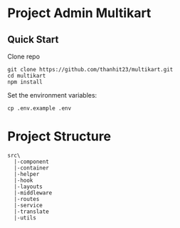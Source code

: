 # Project Admin Multikart

## Quick Start

Clone repo
```
git clone https://github.com/thanhit23/multikart.git
cd multikart
npm install
```

Set the environment variables:

```
cp .env.example .env
```

# Project Structure

```
src\
  |-component
  |-container
  |-helper
  |-hook
  |-layouts
  |-middleware
  |-routes
  |-service
  |-translate
  |-utils
```
